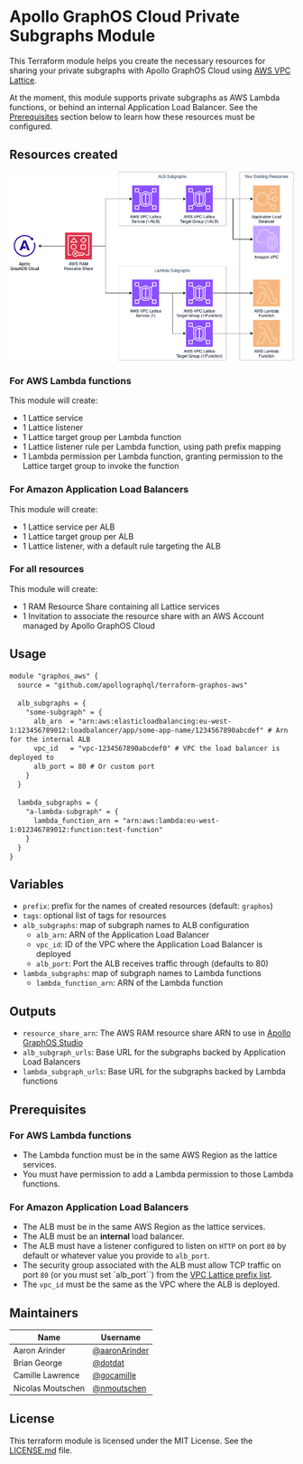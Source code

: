 # Apollo GraphOS Cloud Private Subgraphs Module

This Terraform module helps you create the necessary resources for sharing your private subgraphs with Apollo GraphOS Cloud using [AWS VPC Lattice](https://aws.amazon.com/vpc/lattice/).

At the moment, this module supports private subgraphs as AWS Lambda functions, or behind an internal Application Load Balancer. See the [Prerequisites](#prerequisites) section below to learn how these resources must be configured.

## Resources created

![Private Subgraphs Architecture](imgs/private-subgraphs.png)

### For AWS Lambda functions

This module will create:

* 1 Lattice service
* 1 Lattice listener
* 1 Lattice target group per Lambda function
* 1 Lattice listener rule per Lambda function, using path prefix mapping
* 1 Lambda permission per Lambda function, granting permission to the Lattice target group to invoke the function

### For Amazon Application Load Balancers

This module will create:

* 1 Lattice service per ALB
* 1 Lattice target group per ALB
* 1 Lattice listener, with a default rule targeting the ALB

### For all resources

This module will create:

* 1 RAM Resource Share containing all Lattice services
* 1 Invitation to associate the resource share with an AWS Account managed by Apollo GraphOS Cloud

## Usage

```hcl
module "graphos_aws" {
  source = "github.com/apollographql/terraform-graphos-aws"

  alb_subgraphs = {
    "some-subgraph" = {
      alb_arn  = "arn:aws:elasticloadbalancing:eu-west-1:123456789012:loadbalancer/app/some-app-name/1234567890abcdef" # Arn for the internal ALB
      vpc_id   = "vpc-1234567890abcdef0" # VPC the load balancer is deployed to
      alb_port = 80 # Or custom port 
    }
  }

  lambda_subgraphs = {
    "a-lambda-subgraph" = {
      lambda_function_arn = "arn:aws:lambda:eu-west-1:012346789012:function:test-function"
    }
  }
}
```

## Variables

* `prefix`: prefix for the names of created resources (default: `graphos`)
* `tags`: optional list of tags for resources
* `alb_subgraphs`: map of subgraph names to ALB configuration
  * `alb_arn`: ARN of the Application Load Balancer
  * `vpc_id`: ID of the VPC where the Application Load Balancer is deployed
  * `alb_port`: Port the ALB receives traffic through (defaults to 80)
* `lambda_subgraphs`: map of subgraph names to Lambda functions
  * `lambda_function_arn`: ARN of the Lambda function

## Outputs

* `resource_share_arn`: The AWS RAM resource share ARN to use in [Apollo GraphOS Studio](https://studio.apollographql.com/)
* `alb_subgraph_urls`: Base URL for the subgraphs backed by Application Load Balancers
* `lambda_subgraph_urls`: Base URL for the subgraphs backed by Lambda functions

## Prerequisites

### For AWS Lambda functions

* The Lambda function must be in the same AWS Region as the lattice services.
* You must have permission to add a Lambda permission to those Lambda functions.

### For Amazon Application Load Balancers

* The ALB must be in the same AWS Region as the lattice services.
* The ALB must be an **internal** load balancer.
* The ALB must have a listener configured to listen on `HTTP` on port `80` by default or whatever value you provide to `alb_port`.
* The security group associated with the ALB must allow TCP traffic on port `80` (or you must set `alb_port``) from the [VPC Lattice prefix list](https://docs.aws.amazon.com/vpc-lattice/latest/ug/security-groups.html).
* The `vpc_id` must be the same as the VPC where the ALB is deployed.

## Maintainers

|Name|Username|
|---|---|
|Aaron Arinder|[@aaronArinder](https://github.com/aaronArinder/)|
|Brian George|[@dotdat](https://github.com/dotdat)|
|Camille Lawrence|[@gocamille](https://github.com/gocamille)|
|Nicolas Moutschen|[@nmoutschen](https://github.com/nmoutschen/)|

## License

This terraform module is licensed under the MIT License. See the [LICENSE.md](./LICENSE.md) file.